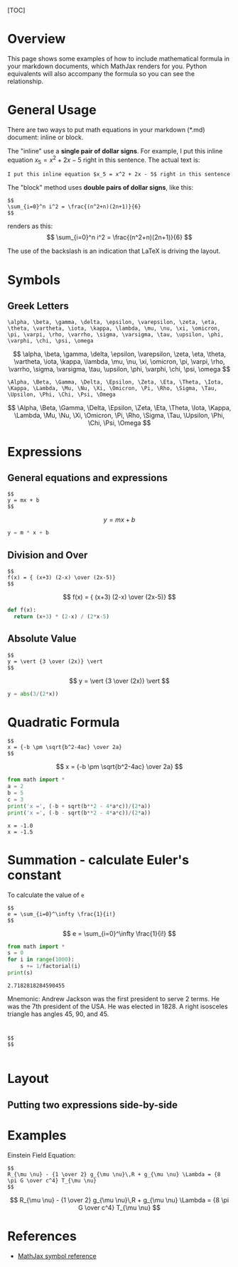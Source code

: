 [TOC]

# Overview

This page shows some examples of how to include mathematical formula in your markdown documents, which MathJax renders for you.
Python equivalents will also accompany the formula so you can see the relationship.

# General Usage

There are two ways to put math equations in your markdown (*.md) document: inline or block.

The "inline" use a **single pair of dollar signs**. For example, I put this inline equation $x_5 = x^2 + 2x - 5$ right in this sentence.
The actual text is:

```
I put this inline equation $x_5 = x^2 + 2x - 5$ right in this sentence
```

The "block" method uses **double pairs of dollar signs**, like this:
```
$$
\sum_{i=0}^n i^2 = \frac{(n^2+n)(2n+1)}{6}
$$
```

renders as this:
$$
\sum_{i=0}^n i^2 = \frac{(n^2+n)(2n+1)}{6}
$$

The use of the backslash is an indication that LaTeX is driving the layout.

# Symbols

## Greek Letters
```
\alpha, \beta, \gamma, \delta, \epsilon, \varepsilon, \zeta, \eta, \theta, \vartheta, \iota, \kappa, \lambda, \mu, \nu, \xi, \omicron, \pi, \varpi, \rho, \varrho, \sigma, \varsigma, \tau, \upsilon, \phi, \varphi, \chi, \psi, \omega
```
$$
\alpha, \beta, \gamma, \delta, \epsilon, \varepsilon, \zeta, \eta, \theta, \vartheta, \iota, \kappa, \lambda, \mu, \nu, \xi, \omicron, \pi, \varpi, \rho, \varrho, \sigma, \varsigma, \tau, \upsilon, \phi, \varphi, \chi, \psi, \omega
$$

```
\Alpha, \Beta, \Gamma, \Delta, \Epsilon, \Zeta, \Eta, \Theta, \Iota, \Kappa, \Lambda, \Mu, \Nu, \Xi, \Omicron, \Pi, \Rho, \Sigma, \Tau, \Upsilon, \Phi, \Chi, \Psi, \Omega
```
$$
\Alpha, \Beta, \Gamma, \Delta, \Epsilon, \Zeta, \Eta, \Theta, \Iota, \Kappa, \Lambda, \Mu, \Nu, \Xi, \Omicron, \Pi, \Rho, \Sigma, \Tau, \Upsilon, \Phi, \Chi, \Psi, \Omega
$$

# Expressions

## General equations and expressions
```
$$
y = mx + b
$$
```
$$
y = mx + b
$$
```python
y = m * x + b
```

## Division and Over
```
$$
f(x) = { (x+3) (2-x) \over (2x-5)}
$$
```
$$
f(x) = { (x+3) (2-x) \over (2x-5)}
$$
```python
def f(x):
  return (x+3) * (2-x) / (2*x-5)
```

## Absolute Value
```
$$
y = \vert {3 \over (2x)} \vert
$$
```
$$
y = \vert {3 \over (2x)} \vert
$$
```python
y = abs(3/(2*x))
```

# Quadratic Formula
```
$$
x = {-b \pm \sqrt{b^2-4ac} \over 2a}
$$
```
$$
x = {-b \pm \sqrt{b^2-4ac} \over 2a}
$$
```python
from math import *
a = 2
b = 5
c = 3
print('x =', (-b + sqrt(b**2 - 4*a*c))/(2*a))
print('x =', (-b - sqrt(b**2 - 4*a*c))/(2*a))
```
```
x = -1.0
x = -1.5
```

# Summation - calculate Euler's constant

To calculate the value of `e`
```
$$
e = \sum_{i=0}^\infty \frac{1}{i!}
$$
```
$$
e = \sum_{i=0}^\infty \frac{1}{i!}
$$
```python
from math import *
s = 0
for i in range(1000):
    s += 1/factorial(i)
print(s)
```
```
2.7182818284590455
```
Mnemonic: Andrew Jackson was the first president to serve 2 terms. He was the 7th president of the USA. He was elected in 1828. A right isosceles triangle has angles 45, 90, and 45.

#
```
$$
$$
```
$$
$$
```python

```




# Layout

## Putting two expressions side-by-side



# Examples

Einstein Field Equation:
```
$$
R_{\mu \nu} - {1 \over 2} g_{\mu \nu}\,R + g_{\mu \nu} \Lambda = {8 \pi G \over c^4} T_{\mu \nu}
$$
```

$$
R_{\mu \nu} - {1 \over 2} g_{\mu \nu}\,R + g_{\mu \nu} \Lambda = {8 \pi G \over c^4} T_{\mu \nu}
$$


# References

* [MathJax symbol reference](https://bearnok.com/grva/en/knowledge/software/mathjax)